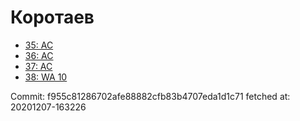 # Коротаев
- [35: AC](35.md)
- [36: AC](36.md)
- [37: AC](37.md)
- [38: WA 10](38.md)

Commit: f955c81286702afe88882cfb83b4707eda1d1c71
 fetched at: 20201207-163226
